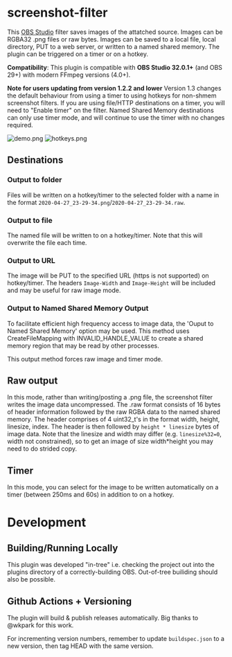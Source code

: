 # screenshot-filter

This [OBS Studio](https://obsproject.com) filter saves images of the attatched source. Images can be RGBA32 .png files or raw bytes. Images can be saved to a local file, local directory, PUT to a web server, or written to a named shared memory. The plugin can be triggered on a timer or on a hotkey.

**Compatibility**: This plugin is compatible with **OBS Studio 32.0.1+** (and OBS 29+) with modern FFmpeg versions (4.0+). 

**Note for users updating from version 1.2.2 and lower**
Version 1.3 changes the default behaviour from using a timer to using hotkeys for non-shmem screenshot filters. If you are using file/HTTP destinations on a timer, you will need to "Enable timer" on the filter.
Named Shared Memory destinations can only use timer mode, and will continue to use the timer with no changes required.

![demo.png](https://raw.githubusercontent.com/synap5e/obs-screenshot-plugin/readme-images/demo.png) 
![hotkeys.png](https://raw.githubusercontent.com/synap5e/obs-screenshot-plugin/readme-images/hotkeys.png) 

## Destinations

### Output to folder
Files will be written on a hotkey/timer to the selected folder with a name in the format `2020-04-27_23-29-34.png`/`2020-04-27_23-29-34.raw`.

### Output to file
The named file will be written to on a hotkey/timer. Note that this will overwrite the file each time.

### Output to URL
The image will be PUT to the specified URL (https is not supported) on hotkey/timer. The headers `Image-Width` and `Image-Height` will be included and may be useful for raw image mode.

### Output to Named Shared Memory Output

To facilitate efficient high frequency access to image data, the 'Ouput to Named Shared Memory' option may be used.
This method uses CreateFileMapping with INVALID_HANDLE_VALUE to create a shared memory region that may be read by other processes.

This output method forces raw image and timer mode.

## Raw output

In this mode, rather than writing/posting a .png file, the screenshot filter writes the image data uncompressed.
The .raw format consists of 16 bytes of header information followed by the raw RGBA data to the named shared memory.
The header comprises of 4 uint32_t's in the format width, height, linesize, index.
The header is then followed by `height * linesize` bytes of image data. 
Note that the linesize and width may differ (e.g. `linesize%32=0`, width not constrained), so to get an image of size width\*height you may need to do strided copy. 

## Timer

In this mode, you can select for the image to be written automatically on a timer (between 250ms and 60s) in addition to on a hotkey.

# Development

## Building/Running Locally
This plugin was developed "in-tree" i.e. checking the project out into the plugins directory of a correctly-building OBS. Out-of-tree builiding should also be possible.

## Github Actions + Versioning
The plugin will build & publish releases automatically. Big thanks to @wkpark for this work.

For incrementing version numbers, remember to update `buildspec.json` to a new version, then tag HEAD with the same version.

